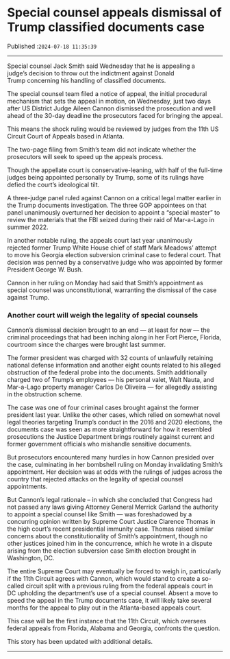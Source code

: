 # Special counsel appeals dismissal of Trump classified documents case

Published :`2024-07-18 11:35:39`

---

Special counsel Jack Smith said Wednesday that he is appealing a judge’s decision to throw out the indictment against Donald Trump concerning his handling of classified documents.

The special counsel team filed a notice of appeal, the initial procedural mechanism that sets the appeal in motion, on Wednesday, just two days after US District Judge Aileen Cannon dismissed the prosecution and well ahead of the 30-day deadline the prosecutors faced for bringing the appeal.

This means the shock ruling would be reviewed by judges from the 11th US Circuit Court of Appeals based in Atlanta.

The two-page filing from Smith’s team did not indicate whether the prosecutors will seek to speed up the appeals process.

Though the appellate court is conservative-leaning, with half of the full-time judges being appointed personally by Trump, some of its rulings have defied the court’s ideological tilt.

A three-judge panel ruled against Cannon on a critical legal matter earlier in the Trump documents investigation. The three GOP appointees on that panel unanimously overturned her decision to appoint a “special master” to review the materials that the FBI seized during their raid of Mar-a-Lago in summer 2022.

In another notable ruling, the appeals court last year unanimously rejected former Trump White House chief of staff Mark Meadows’ attempt to move his Georgia election subversion criminal case to federal court. That decision was penned by a conservative judge who was appointed by former President George W. Bush.

Cannon in her ruling on Monday had said that Smith’s appointment as special counsel was unconstitutional, warranting the dismissal of the case against Trump.

### Another court will weigh the legality of special counsels

Cannon’s dismissal decision brought to an end — at least for now — the criminal proceedings that had been inching along in her Fort Pierce, Florida, courtroom since the charges were brought last summer.

The former president was charged with 32 counts of unlawfully retaining national defense information and another eight counts related to his alleged obstruction of the federal probe into the documents. Smith additionally charged two of Trump’s employees — his personal valet, Walt Nauta, and Mar-a-Lago property manager Carlos De Oliveira — for allegedly assisting in the obstruction scheme.

The case was one of four criminal cases brought against the former president last year. Unlike the other cases, which relied on somewhat novel legal theories targeting Trump’s conduct in the 2016 and 2020 elections, the documents case was seen as more straightforward for how it resembled prosecutions the Justice Department brings routinely against current and former government officials who mishandle sensitive documents.

But prosecutors encountered many hurdles in how Cannon presided over the case, culminating in her bombshell ruling on Monday invalidating Smith’s appointment. Her decision was at odds with the rulings of judges across the country that rejected attacks on the legality of special counsel appointments.

But Cannon’s legal rationale – in which she concluded that Congress had not passed any laws giving Attorney General Merrick Garland the authority to appoint a special counsel like Smith — was foreshadowed by a concurring opinion written by Supreme Court Justice Clarence Thomas in the high court’s recent presidential immunity case. Thomas raised similar concerns about the constitutionality of Smith’s appointment, though no other justices joined him in the concurrence, which he wrote in a dispute arising from the election subversion case Smith election brought in Washington, DC.

The entire Supreme Court may eventually be forced to weigh in, particularly if the 11th Circuit agrees with Cannon, which would stand to create a so-called circuit split with a previous ruling from the federal appeals court in DC upholding the department’s use of a special counsel. Absent a move to speed the appeal in the Trump documents case, it will likely take several months for the appeal to play out in the Atlanta-based appeals court.

This case will be the first instance that the 11th Circuit, which oversees federal appeals from Florida, Alabama and Georgia, confronts the question.

This story has been updated with additional details.

---

